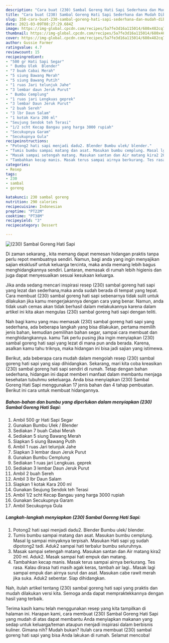 ```yaml
---
description: "Cara buat (230) Sambal Goreng Hati Sapi Sederhana dan Mudah Dibuat"
title: "Cara buat (230) Sambal Goreng Hati Sapi Sederhana dan Mudah Dibuat"
slug: 358-cara-buat-230-sambal-goreng-hati-sapi-sederhana-dan-mudah-dibuat
date: 2021-03-09T08:27:29.684Z
image: https://img-global.cpcdn.com/recipes/5a7fe3d16a115014/680x482cq70/230-sambal-goreng-hati-sapi-foto-resep-utama.jpg
thumbnail: https://img-global.cpcdn.com/recipes/5a7fe3d16a115014/680x482cq70/230-sambal-goreng-hati-sapi-foto-resep-utama.jpg
cover: https://img-global.cpcdn.com/recipes/5a7fe3d16a115014/680x482cq70/230-sambal-goreng-hati-sapi-foto-resep-utama.jpg
author: Gussie Farmer
ratingvalue: 4.7
reviewcount: 15
recipeingredient:
- "500 gr Hati Sapi Segar"
- " Bumbu Ulek  Blender"
- "7 buah Cabai Merah"
- "5 siung Bawang Merah"
- "5 siung Bawang Putih"
- "1 ruas Jari telunjuk Jahe"
- "3 lembar daun Jeruk Purut"
- " Bumbu Cemplung"
- "1 ruas jari Lengkuas geprek"
- "3 lembar Daun Jeruk Purut"
- "2 buah Sereh"
- "3 lbr Daun Salam"
- "1 kotak Kara 200 ml"
- "Seujung Sendok teh Terasi"
- "1/2 scht Kecap Bangau yang harga 3000 rupiah"
- "Secukupnya Garam"
- "Secukupnya Gula"
recipeinstructions:
- "Potong2 hati sapi menjadi dadu2. Blender Bumbu ulek/ blender."
- "Tumis bumbu sampai matang dan asat. Masukan bumbu cemplung. Masal lg sampai minyaknya terpisah. Masukan Hati sapi yg sudah dipotong2 tadi. Aduk2 sampai hati terbalur bumbu seluruhnya."
- "Masak sampai setengah matang. Masukan santan dan Air matang kira2 200 ml. Aduk2. Masak sampai hati empuk dan matang."
- "Tambahkan kecap manis. Masak terus sampai airnya berkurang. Tes rasa. Kalau dirasa hati masih agak keras, tambah air lagi.. Masak lagi sampai empuk dan airnya surut dan asat. Masukan cabe rawit merah jika suka. Aduk2 sebentar. Siap dihidangkan."
categories:
- Resep
tags:
- 230
- sambal
- goreng

katakunci: 230 sambal goreng 
nutrition: 290 calories
recipecuisine: Indonesian
preptime: "PT22M"
cooktime: "PT38M"
recipeyield: "3"
recipecategory: Dessert

---
```



![(230) Sambal Goreng Hati Sapi](https://img-global.cpcdn.com/recipes/5a7fe3d16a115014/680x482cq70/230-sambal-goreng-hati-sapi-foto-resep-utama.jpg)

Di zaman  sekarang , kita memang dapat memesan hidangan praktis tanpa perlu repot membuatnya sendiri. Namun, bagi anda yang ingin menyajikan sajian eksklusif untuk keluarga tercinta, maka anda memang lebih bagus menghidangkannya sendiri. Lantaran, memasak di rumah lebih higienis dan juga dapat menyesuaikan sesuai kesukaan keluarga.

Jika anda sedang mencari inspirasi resep (230) sambal goreng hati sapi yang lezat dan sederhana,maka anda sudah berada di tempat yang tepat. Cara membuat (230) sambal goreng hati sapi  sebenarnya tidak sulit untuk dilakukan jika kamu mengerjakannya dengan cara yang benar. Namun, anda tidak usah cemas akan tidak berhasil dalam melakukannya 
karena dalam artikel ini kita akan mengulas (230) sambal goreng hati sapi dengan teliti.  



Nah bagi kamu yang mau memasak (230) sambal goreng hati sapi yang sederhana, ada beberapa langkah yang bisa dilakukan, pertama memilih jenis bahan, kemudian pemilihan bahan segar, sampai cara membuat dan menghidangkannya. kamu Tak perlu pusing jika ingin menyiapkan (230) sambal goreng hati sapi yang lezat di mana pun anda berada. Karena, asalkan kamu  tahu triknya, maka hidangan ini bisa jadi sajian yang istimewa.

Berikut, ada beberapa cara mudah dalam mengolah resep (230) sambal goreng hati sapi yang siap dihidangkan. Sekarang, mari kita coba kreasikan (230) sambal goreng hati sapi sendiri di rumah. Tetap dengan bahan sederhana, hidangan ini dapat memberi manfaat dalam membantu menjaga kesehatan tubuhmu sekeluarga. Anda bisa menyiapkan (230) Sambal Goreng Hati Sapi menggunakan 17 jenis bahan dan 4 tahap pembuatan. Berikut ini cara untuk membuat hidangannya.

<!--inarticleads1-->

##### Bahan-bahan dan bumbu yang diperlukan dalam menyiapkan (230) Sambal Goreng Hati Sapi:

1. Ambil 500 gr Hati Sapi Segar
1. Gunakan  Bumbu Ulek / Blender
1. Sediakan 7 buah Cabai Merah
1. Sediakan 5 siung Bawang Merah
1. Siapkan 5 siung Bawang Putih
1. Ambil 1 ruas Jari telunjuk Jahe
1. Siapkan 3 lembar daun Jeruk Purut
1. Gunakan  Bumbu Cemplung
1. Sediakan 1 ruas jari Lengkuas. geprek
1. Sediakan 3 lembar Daun Jeruk Purut
1. Ambil 2 buah Sereh
1. Ambil 3 lbr Daun Salam
1. Siapkan 1 kotak Kara 200 ml
1. Gunakan Seujung Sendok teh Terasi
1. Ambil 1/2 scht Kecap Bangau yang harga 3000 rupiah
1. Gunakan Secukupnya Garam
1. Ambil Secukupnya Gula




<!--inarticleads2-->

##### Langkah-langkah menyiapkan (230) Sambal Goreng Hati Sapi:

1. Potong2 hati sapi menjadi dadu2. Blender Bumbu ulek/ blender.
1. Tumis bumbu sampai matang dan asat. Masukan bumbu cemplung. Masal lg sampai minyaknya terpisah. Masukan Hati sapi yg sudah dipotong2 tadi. Aduk2 sampai hati terbalur bumbu seluruhnya.
1. Masak sampai setengah matang. Masukan santan dan Air matang kira2 200 ml. Aduk2. Masak sampai hati empuk dan matang.
1. Tambahkan kecap manis. Masak terus sampai airnya berkurang. Tes rasa. Kalau dirasa hati masih agak keras, tambah air lagi.. Masak lagi sampai empuk dan airnya surut dan asat. Masukan cabe rawit merah jika suka. Aduk2 sebentar. Siap dihidangkan.




Nah, itulah artikel tentang  (230) sambal goreng hati sapi  yang praktis dan mudah dilakukan versi kita. Semoga anda dapat mempraktekkannya dengan hasil yang terbaik. 

Terima kasih kamu telah menggunakan resep yang kita tampilkan di halaman ini. Harapan kami, cara membuat  (230) Sambal Goreng Hati Sapi yang mudah di atas dapat membantu Anda menyiapkan makanan yang sedap untuk keluarga/teman ataupun menjadi inspirasi dalam berbisnis kuliner. Gimana nih? Mudah bukan? Itulah cara membuat (230) sambal goreng hati sapi yang bisa Anda lakukan di rumah. Selamat mencoba!

